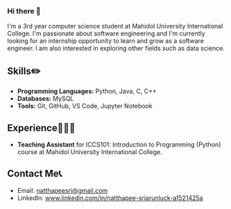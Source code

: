 ### Hi there 👋

I'm a 3rd year computer science student at Mahidol University International College. I'm passionate about software engineering and I'm currently looking for an internship opportunity to learn and grow as a software engineer. I am also interested in exploring other fields such as data science.

## Skills✏️

- **Programming Languages:** Python, Java, C, C++
- **Databases:** MySQL
- **Tools:** Git, GitHub, VS Code, Jupyter Notebook

## Experience👩🏻‍💼

- **Teaching Assistant** for ICCS101: Introduction to Programming (Python) course at Mahidol University International College.

## Contact Me📞

- Email: natthapeesri@gmail.com
- LinkedIn: www.linkedin.com/in/natthapee-sriarunluck-a1521425a


<!--
**NatthapeeSriarunluck/NatthapeeSriarunluck** is a ✨ _special_ ✨ repository because its `README.md` (this file) appears on your GitHub profile.

Here are some ideas to get you started:

- 🔭 I’m currently working on ...
- 🌱 I’m currently learning ...
- 👯 I’m looking to collaborate on ...
- 🤔 I’m looking for help with ...
- 💬 Ask me about ...
- 📫 How to reach me: ...
- 😄 Pronouns: ...
- ⚡ Fun fact: ...
-->
